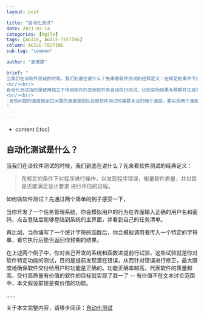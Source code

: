 ```yaml
---
layout: post

title: "自动化测试"
date: 2021-03-14
categories: [Agile]
tags: [AGILE, AGILE-TESTING]
column: AGILE-TESTING
sub-tag: "common"

author: "袁慎建"

brief: "
当我们在谈软件测试的时候，我们到底在说什么？先来看软件测试的经典定义：在规定的条件下对程序进行操作，以发现程序错误，衡量软件质量，并对其是否能满足设计要求进行评估的过程。
<br/><br/>
自动化测试指的是使用独立于待测软件的其他软件来自动执行测试、比较实际结果与预期并生成测试报告这一过程。在测试流程已经确定后，测试自动化可以自动执行的一些重复但必要测试工作。也可以完成手动测试几乎不可能完成的测试。
<br/><br/>
.发现问题的速度和定位问题的速度是团队在做软件测试时需要关注的两个速度。要实现两个速度的提升，单纯依靠传统的手工测试是不够的。传统绿皮火车靠人工烧煤，速度永远也快不起来。引入了全车箱电力动力系统后的高铁，速度发生了质的飞跃。自动化测试就是软件测试中的高铁，并且造价比高铁便宜无数倍。
"

---
```


* content
{:toc}


## 自动化测试是什么？

当我们在谈软件测试的时候，我们到底在说什么？先来看软件测试的经典定义：
>在规定的条件下对程序进行操作，以发现程序错误，衡量软件质量，并对其是否能满足设计要求
进行评估的过程。

如何做软件测试？先通过两个简单的例子感受一下，

当你开发了一个任务管理系统，你会模拟用户的行为在界面输入正确的用户名和密码，点击登陆后能够登陆到系统的主界面，并看到自己的任务清单。

再比如，当你编写了一个统计字符的函数后，你会模拟调用者传入一个特定的字符串，看它执行后能否返回你预期的结果。

在上述两个例子中，你对自己开发的系统和函数进提前行试验，这些试验就是你对软件特定功能的测试，目的是提前发现潜在错误，从而针对错误进行修正，最大限度地确保软件交付给用户时功能是正确的。功能正确率越高，代表软件的质量越高，交付高质量有价值的软件的目标就实现了其一了 -- 有价值不在文本讨论范围中，本文假设前提是有价值的功能。

......

关于本文完整内容，请移步阅读：[自动化测试](https://www.yuque.com/yuanshenjian/agile/automated-testing/)